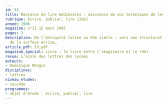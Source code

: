 ```yaml
---
id: 53
title: Manières de lire médiévales : naissance de nos techniques de lecture et d’écriture
rubrique: Écrire, publier, lire [2de]
annee: 1986
magazine: n°11 15 mars 1987
pages: 3
description: De l’Antiquité latine au XVe siècle : vers une structuration visuelle
  de la surface écrite…
article_pdf: 53.pdf
magazine_special: Livre : le livre entre l’imaginaire et le réel
revue: L’école des lettres des lycées
auteurs:
- Dominique Mangin
disciplines:
- lettres
niveau_etudes:
- seconde
programmes:
- objet d’étude - écrire, publier, lire
---
```

